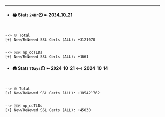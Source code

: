 

---
- #### 🖨️ **Stats** `24Hr`⏲️ ➼ 2024_10_21
```console


--> 🌐 Total
[+] New/ReNewed SSL Certs (ALL): +3121070


--> 🇳🇵 np_ccTLDs
[+] New/ReNewed SSL Certs (ALL): +1661

```

- #### 🖨️ **Stats** `7Days`⏲️ ➼ 2024_10_21 <--> 2024_10_14
```console


--> 🌐 Total
[+] New/ReNewed SSL Certs (ALL): +105421762


--> 🇳🇵 np_ccTLDs
[+] New/ReNewed SSL Certs (ALL): +45030

```

